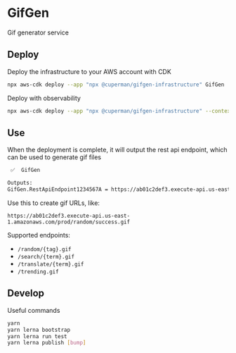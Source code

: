 # GifGen

Gif generator service

## Deploy

Deploy the infrastructure to your AWS account with CDK

```bash
npx aws-cdk deploy --app "npx @cuperman/gifgen-infrastructure" GifGen
```

Deploy with observability

```bash
npx aws-cdk deploy --app "npx @cuperman/gifgen-infrastructure" --context observe GifGen
```

## Use

When the deployment is complete, it will output the rest api endpoint, which can be used to generate gif files

```bash
 ✅  GifGen

Outputs:
GifGen.RestApiEndpoint1234567A = https://ab01c2def3.execute-api.us-east-1.amazonaws.com/prod/
```

Use this to create gif URLs, like:

`https://ab01c2def3.execute-api.us-east-1.amazonaws.com/prod/random/success.gif`

Supported endpoints:

* `/random/{tag}.gif`
* `/search/{term}.gif`
* `/translate/{term}.gif`
* `/trending.gif`

## Develop

Useful commands

```bash
yarn
yarn lerna bootstrap
yarn lerna run test
yarn lerna publish [bump]
```